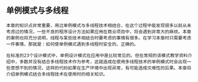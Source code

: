 
## 单例模式与多线程

	本章的知识点非常重要，用过单例模式与多线程技术相结合，在这个过程中能发现很多以前从未考虑过的情况，一些不良的程序设计方法如果应用在商业项目中，将会遇到非常大的麻烦。本章的案例也将充分说明，线程与某些技术相结合时要考虑的事情有很多。在学习本章时只需要考虑一件事情，那就是：如何使单例模式遇到多线程时安全的、正确的。
	
	在标准的23个设计模式中，单例设计模式在应用中是比较常见的。但在常规的该模式教学资料介绍中，多数并没有结合多线程技术作为参考，这就造成在使用多线程技术的单例模式时会出现一些意想不到的情况，这样的代码如果在生产环境中出现异常，有可能造成灾难性的后果。本章将介绍单例模式结合多线程技术在使用时的相关知识。